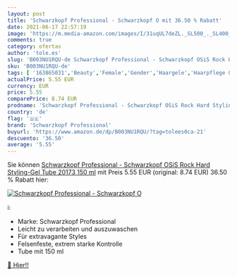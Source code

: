```yaml
---
layout: post
title: 'Schwarzkopf Professional - Schwarzkopf O mit 36.50 % Rabatt'
date: 2021-06-17 22:57:19
image: 'https://m.media-amazon.com/images/I/31uqUL7deZL._SL500_._SL400_.jpg'
comments: true
category: ofertas
author: 'tole.es'
slug: 'B003NU1RQU-de Schwarzkopf Professional - Schwarzkopf OSiS Rock Hard...'
sku: 'B003NU1RQU-de'
tags: [ '163865031','Beauty','Female','Gender','Haargele','Haarpflege & Styling','Haarstyling Produkte','Male','Produkte','schwarzkopf professional', ]
actualPrice: 5.55 EUR
currency: EUR
price: 5.55
comparePrice: 8.74 EUR
prodname: 'Schwarzkopf Professional - Schwarzkopf OSiS Rock Hard Styling-Gel Tube 20173  150 ml'
country: 'de'
flag: '🇩🇪'
brand: 'Schwarzkopf Professional'
buyurl: 'https://www.amazon.de/dp/B003NU1RQU/?tag=tolees0ca-21'
descuento: '36.50'
average: '5.55'
---
```


Sie können [Schwarzkopf Professional - Schwarzkopf OSiS Rock Hard Styling-Gel Tube 20173  150 ml](https://www.amazon.de/dp/B003NU1RQU/?tag=tolees0ca-21) mit Preis 5.55 EUR (original: 8.74 EUR) 36.50 % Rabatt hier:

[![Schwarzkopf Professional - Schwarzkopf O](https://m.media-amazon.com/images/I/31uqUL7deZL._SL500_._SL400_.jpg)](https://www.amazon.de/dp/B003NU1RQU/?tag=tolees0ca-21)

ℹ️:

- Marke: Schwarzkopf Professional
- Leicht zu verarbeiten und auszuwaschen
- Für extravagante Styles
- Felsenfeste, extrem starke Kontrolle
- Tube mit 150 ml

[🛒 Hier!!](https://www.amazon.de/dp/B003NU1RQU/?tag=tolees0ca-21)

